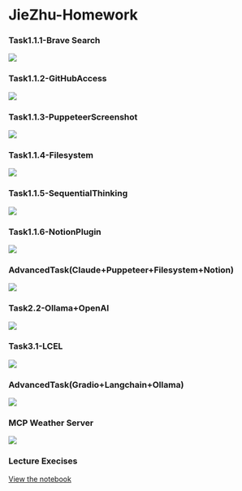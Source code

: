 # JieZhu-Homework
### Task1.1.1-Brave Search

![](Task1.1.1-BraveSearch.PNG)

### Task1.1.2-GitHubAccess

![](Task1.1.2-GitHubAccess.PNG)

### Task1.1.3-PuppeteerScreenshot

![](Task1.1.3-PuppeteerScreenshot.PNG)

### Task1.1.4-Filesystem

![](Task1.1.4-FilesystemCreation.PNG)

### Task1.1.5-SequentialThinking

![](Task1.1.5-SequentialThinking.PNG)

### Task1.1.6-NotionPlugin

![](Task1.1.6-NotionPlugin.PNG)

### AdvancedTask(Claude+Puppeteer+Filesystem+Notion)

![](AdvancedTask(Claude+Puppeteer+Filesystem+Notion).PNG)

### Task2.2-Ollama+OpenAI

![](Task2.2-Ollama+OpenAI.PNG)

### Task3.1-LCEL

![](Task3.1-LCEL.PNG)

### AdvancedTask(Gradio+Langchain+Ollama)

![](AdvancedTask(Gradio+Langchain+Ollama).PNG)

### MCP Weather Server
![](MCP-Weather-Server.PNG)

### Lecture Execises

[View the notebook](class_1_lecture(execises).ipynb)
